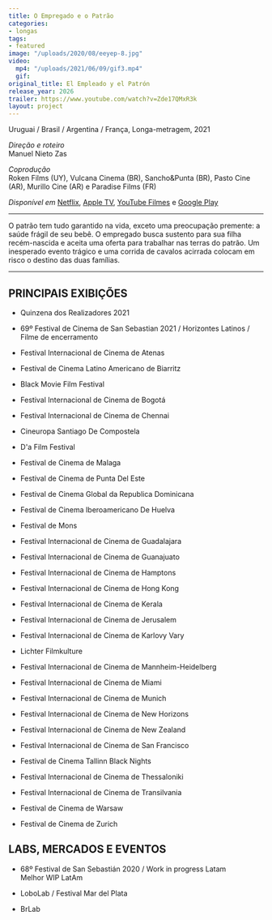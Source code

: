 ```yaml
---
title: O Empregado e o Patrão
categories:
- longas
tags:
- featured
image: "/uploads/2020/08/eeyep-8.jpg"
video:
  mp4: "/uploads/2021/06/09/gif3.mp4"
  gif: 
original_title: El Empleado y el Patrón
release_year: 2026
trailer: https://www.youtube.com/watch?v=Zde17QMxR3k
layout: project
---
```


Uruguai / Brasil / Argentina / França, Longa-metragem, 2021

*Direção e roteiro*\
Manuel Nieto Zas

*Coprodução*\
Roken Films (UY), Vulcana Cinema (BR), Sancho&Punta (BR), Pasto Cine (AR), Murillo Cine (AR) e Paradise Films (FR)

*Disponível em*
[Netflix](https://www.netflix.com/br/title/81579849), [Apple TV](https://tv.apple.com/br/movie/o-empregado-e-o-patrao/umc.cmc.2ghoobgy0yj33t9j1tyz1f7vp?action=play), [YouTube Filmes](https://www.youtube.com/watch?v=5BBxQkd_J58) e [Google Play](https://play.google.com/store/movies/details?id=MKx8rXc05bs.P&pli=1)

---

O patrão tem tudo garantido na vida, exceto uma preocupação premente: a saúde frágil de seu bebê. O empregado busca sustento para sua filha recém-nascida e aceita uma oferta para trabalhar nas terras do patrão. Um inesperado evento trágico e uma corrida de cavalos acirrada colocam em risco o destino das duas famílias.

---

## PRINCIPAIS EXIBIÇÕES

* Quinzena dos Realizadores 2021

* 69º Festival de Cinema de San Sebastian 2021 / Horizontes Latinos / Filme de encerramento

* Festival Internacional de Cinema de Atenas

* Festival de Cinema Latino Americano de Biarritz

* Black Movie Film Festival

* Festival Internacional de Cinema de Bogotá

* Festival Internacional de Cinema de Chennai

* Cineuropa Santiago De Compostela

* D'a Film Festival

* Festival de Cinema de Malaga

* Festival de Cinema de Punta Del Este

* Festival de Cinema Global da Republica Dominicana

* Festival de Cinema Iberoamericano De Huelva

* Festival de Mons

* Festival Internacional de Cinema de Guadalajara

* Festival Internacional de Cinema de Guanajuato

* Festival Internacional de Cinema de Hamptons

* Festival Internacional de Cinema de Hong Kong

* Festival Internacional de Cinema de Kerala

* Festival Internacional de Cinema de Jerusalem

* Festival Internacional de Cinema de Karlovy Vary

* Lichter Filmkulture

* Festival Internacional de Cinema de Mannheim-Heidelberg

* Festival Internacional de Cinema de Miami

* Festival Internacional de Cinema de Munich

* Festival Internacional de Cinema de New Horizons

* Festival Internacional de Cinema de New Zealand

* Festival Internacional de Cinema de San Francisco

* Festival de Cinema Tallinn Black Nights

* Festival Internacional de Cinema de Thessaloniki

* Festival Internacional de Cinema de Transilvania

* Festival de Cinema de Warsaw

* Festival de Cinema de Zurich

## LABS, MERCADOS E EVENTOS

* 68º Festival de San Sebastián 2020 / Work in progress Latam\
  Melhor WIP LatAm

* LoboLab / Festival Mar del Plata

* BrLab